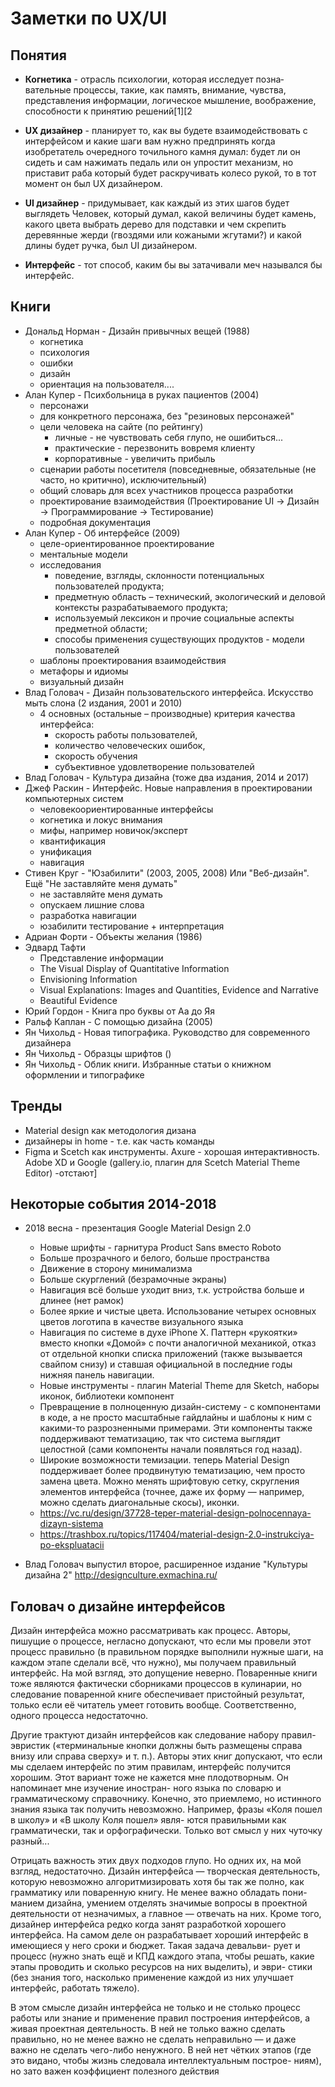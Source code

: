 # Заметки по UX/UI #

## Понятия ##
- **Когнетика** - отрасль пси­хо­ло­гии, которая ис­сле­дует по­зна­вательные про­цес­сы, такие, как память, внимание, чувства, представления информации, логическое мышление, воображение, способности к принятию решений[1][2

- **UX дизайнер** -  планирует то, как вы будете взаимодействовать с интерфейсом и какие шаги вам нужно предпринять
		когда изобретатель очередного точильного камня думал:
		    будет ли он сидеть и сам нажимать педаль
		    или он упростит механизм, но приставит раба который будет раскручивать колесо рукой,
		то в тот момент он был UX дизайнером.

- **UI дизайнер** - придумывает, как каждый из этих шагов будет выглядеть 
		Человек, который думал, какой величины будет камень, какого цвета выбрать дерево для подставки и чем скрепить деревянные жерди (гвоздями или кожаными жгутами?) и какой длины будет ручка, был UI дизайнером.

- **Интерфейс** - тот способ, каким бы вы затачивали меч назывался бы интерфейс.


## Книги ## 
- Дональд Норман - Дизайн привычных вещей (1988)
  - когнетика
  - психология
  - ошибки
  - дизайн
  - ориентация на пользователя....
- Алан Купер - Психбольница в руках пациентов (2004)
  - персонажи
  - для конкретного персонажа, без "резиновых персонажей"
  - цели человека на сайте (по рейтингу)
    - личные - не чувствовать себя глупо, не ошибиться...
    - практические - перезвонить вовремя клиенту
    - корпоративные - увеличить прибыль
  - сценарии работы посетителя (повседневные, обязательные (не часто, но критично), исключительный)
  - общий словарь для всех участников процесса разработки
  - проектирование взаимодействия (Проектирование UI → Дизайн → Программирование → Тестирование)
  - подробная документация
- Алан Купер - Об интерфейсе (2009)
  - целе-ориентированное проектирование
  - ментальные модели
  - исследования
    - поведение, взгляды, склонности потенциальных пользователей продукта;
    - предметную область – технический, экологический и деловой контексты разрабатываемого продукта;
    - используемый лексикон и прочие социальные аспекты предметной области;
    - способы применения существующих продуктов - модели пользователей
  - шаблоны проектирования взаимодействия
  - метафоры и идиомы
  - визуальный дизайн
- Влад Головач - Дизайн пользовательского интерфейса. Искусство мыть слона (2 издания, 2001 и 2010)
  - 4 основных (остальные – производные) критерия качества интерфейса: 
    - скорость работы пользователей, 
    - количество человеческих ошибок, 
    - скорость обучения
    - субъективное удовлетворение пользователей
- Влад Головач - Культура дизайна (тоже два издания, 2014 и 2017)
- Джеф Раскин - Интерфейс. Новые направления в проектировании компьютерных систем
  - человекоориентированные интерфейсы
  - когнетика и локус внимания
  - мифы, например новичок/эксперт
  - квантификация
  - унификация
  - навигация
- Стивен Круг - "Юзабилити" (2003, 2005, 2008) Или "Веб-дизайн". Ещё "Не заставляйте меня думать"
  - не заставляйте меня думать
  - опускаем лишние слова
  - разработка навигации
  - юзабилити тестирование + интерпретация
- Адриан Форти - Объекты желания (1986)
- Эдвард Тафти 	
  - Представление информации
  - The Visual Display of Quantitative Information
  - Envisioning Information
  - Visual Explanations: Images and Quantities, Evidence and Narrative
  - Beautiful Evidence
- Юрий Гордон - Книга про буквы от Аа до Яя 
- Ральф Каплан - С помощью дизайна (2005)
- Ян Чихольд - Новая типографика. Руководство для современного дизайнера 
- Ян Чихольд - Образцы шрифтов ()
- Ян Чихольд - Облик книги. Избранные статьи о книжном оформлении и типографике

## Тренды ##

- Material design как методология дизана
- дизайнеры in home - т.е. как часть команды
- Figma и Scetch как инструменты.  Axure - хорошая интерактивность. Adobe XD и Google (gallery.io, плагин для Scetch Material Theme Editor) -отстают]

## Некоторые события 2014-2018 ##

- 2018 весна - презентация Google Material Design 2.0
  - Новые шрифты - гарнитура Product Sans вместо Roboto
  - Больше прозрачного и белого, больше пространства
  - Движение в сторону минимализма
  - Больше скурглений (безрамочные экраны)
  - Навигация всё больше уходит вниз, т.к. устройства больше и длинее (нет рамок)
  - Более яркие и чистые цвета. Использование четырех основных цветов логотипа в качестве визуального языка
  - Навигация по системе в духе iPhone X. Паттерн «рукоятки» вместо кнопки «Домой» с почти аналогичной механикой, отказ от отдельной кнопки списка приложений (также вызывается свайпом снизу) и ставшая официальной в последние годы нижняя панель навигации. 
  - Новые инструменты - плагин Material Theme для Sketch, наборы иконок, библиотеки компонент
  - Превращение в полноценную дизайн-систему - с компонентами в коде, а не просто масштабные гайдлайны и шаблоны к ним с какими-то разрозненными примерами. Эти компоненты также поддерживают тематизацию, так что система выглядит целостной (сами компоненты начали появляться год назад). 
  - Широкие возможности темизации. теперь Material Design поддерживает более продвинутую тематизацию, чем просто замена цвета. Можно менять шрифтовую сетку, скругления элементов интерфейса (точнее, даже их форму — например, можно сделать диагональные скосы), иконки.
  - https://vc.ru/design/37728-teper-material-design-polnocennaya-dizayn-sistema
  - https://trashbox.ru/topics/117404/material-design-2.0-instrukciya-po-ekspluatacii 


- Влад Головач выпустил второе, расширенное издание "Культуры дизайна 2"
  http://designculture.exmachina.ru/

## Головач о дизайне интерфейсов ##
Дизайн интерфейса можно рассматривать как процесс. Авторы, пишущие о процессе, негласно допускают, что если мы провели этот процесс правильно (в правильном порядке выполнили нужные шаги, на каждом этапе сделали всё, что нужно), мы получаем правильный интерфейс. На мой взгляд, это допущение неверно. Поваренные книги тоже являются фактически сборниками процессов в кулинарии, но следование поваренной книге обеспечивает пристойный результат, только если её читатель умеет готовить вообще. Соответственно, одного процесса недостаточно.

Другие трактуют дизайн интерфейсов как следование набору правил-эвристик («терминальные кнопки должны быть размещены справа внизу или справа сверху» и т. п.). Авторы этих книг допускают, что если мы сделаем интерфейс по этим правилам, интерфейс получится хорошим. Этот вариант тоже не кажется мне плодотворным. Он напоминает мне изучение иностран- ного языка по словарю и грамматическому справочнику. Конечно, это приемлемо, но истинного знания языка так получить невозможно. Например, фразы «Коля пошел в школу» и «В школу Коля пошел» явля- ются правильными как грамматически, так и орфографически. Только вот смысл у них чуточку разный...

Отрицать важность этих двух подходов глупо. Но одних их, на мой взгляд, недостаточно. Дизайн интерфейса — творческая деятельность, которую невозможно алгоритмизировать хотя бы так же полно, как грамматику или поваренную книгу. Не менее важно обладать пони- манием дизайна, умением отделять значимые вопросы в проектной деятельности от незначимых, а главное — отвечать на них. Кроме того, дизайнер интерфейса редко когда занят разработкой хорошего интерфейса. На самом деле он разрабатывает хороший интерфейс в имеющиеся у него сроки и бюджет. Такая задача девальви- рует и процесс (нужно знать ещё и КПД каждого этапа, чтобы решать, какие этапы проводить и сколько ресурсов на них выделить), и эври- стики (без знания того, насколько применение каждой из них улучшает интерфейс, работать тяжело).

В этом смысле дизайн интерфейса не только и не столько процесс работы или знание и применение правил построения интерфейсов, а живая проектная деятельность. В ней не только важно сделать правильно, но не менее важно не сделать неправильно — и даже важно не сделать чего-либо ненужного. В ней нет чётких этапов (где это видано, чтобы жизнь следовала интеллектуальным построе- ниям), но зато важен коэффициент полезного действия